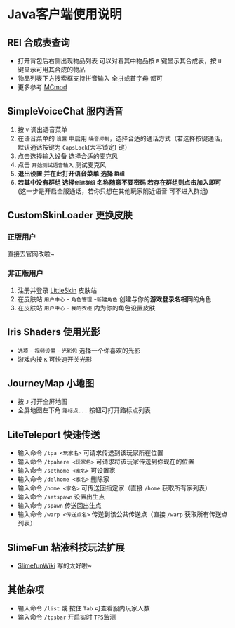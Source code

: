 # Java客户端使用说明

## REI 合成表查询

- 打开背包后右侧出现物品列表 可以对着其中物品按 `R` 键显示其合成表，按 `U` 键显示可用其合成的物品
- 物品列表下方搜索框支持拼音输入 全拼或首字母 都可
- 更多参考 [MCmod](https://www.mcmod.cn/class/1674.html)

## SimpleVoiceChat 服内语音

1. 按 `V` 调出语音菜单
2. 在语音菜单的 `设置` 中启用 `噪音抑制`，选择合适的通话方式（若选择按键通话，默认通话按键为 `CapsLock`(大写锁定) 键）
3. 点击选择输入设备 选择合适的麦克风
4. 点击 `开始测试语音输入` 测试麦克风
5. **退出设置 并在此打开语音菜单 选择 `群组`**
6. **若其中没有群组 选择`创建群组` 名称随意不要密码 若存在群组则点击加入即可** (这一步是开启全服通话，若你只想在其他玩家附近语音 可不进入群组)

## CustomSkinLoader 更换皮肤

### 正版用户

直接去官网改啦~

### 非正版用户

1. 注册并登录 [LittleSkin](https://littleskin.cn/user) 皮肤站
2. 在皮肤站 `用户中心` - `角色管理` -`新建角色` 创建与你的**游戏登录名相同**的角色
3. 在皮肤站 `用户中心` - `我的衣柜` 内为你的角色设置皮肤

## Iris Shaders 使用光影

- `选项` - `视频设置` - `光影包` 选择一个你喜欢的光影
- 游戏内按 `K` 可快速开关光影

## JourneyMap 小地图

- 按 `J` 打开全屏地图
- 全屏地图左下角 `路标点...` 按钮可打开路标点列表

## LiteTeleport 快速传送

- 输入命令 `/tpa <玩家名>` 可请求传送到该玩家所在位置
- 输入命令 `/tpahere <玩家名>` 可请求将该玩家传送到你现在的位置
- 输入命令 `/sethome <家名>` 可设置家
- 输入命令 `/delhome <家名>` 删除家
- 输入命令 `/home <家名>` 可传送回指定家（直接 `/home` 获取所有家列表）
- 输入命令 `/setspawn` 设置出生点
- 输入命令 `/spawn` 传送回出生点
- 输入命令 `/warp <传送点名>` 传送到该公共传送点（直接 `/warp` 获取所有传送点列表）

## SlimeFun 粘液科技玩法扩展

- [SlimefunWiki](https://slimefun-wiki.guizhanss.cn/) 写的太好啦~

## 其他杂项

- 输入命令 `/list` 或 按住 `Tab` 可查看服内玩家人数
- 输入命令 `/tpsbar` 开启实时 `TPS`监测

